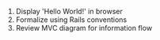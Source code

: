 1. Display 'Hello World!' in browser
2. Formalize using Rails conventions
3. Review MVC diagram for information flow
